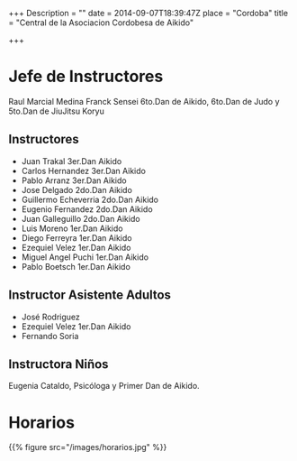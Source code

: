 +++
Description = ""
date = 2014-09-07T18:39:47Z
place = "Cordoba"
title = "Central de la Asociacion Cordobesa de Aikido"

+++

Jefe de Instructores
====================

Raul Marcial Medina Franck Sensei 6to.Dan de Aikido, 6to.Dan de Judo y 5to.Dan de JiuJitsu Koryu


Instructores
------------

 * Juan Trakal 3er.Dan Aikido
 * Carlos Hernandez 3er.Dan Aikido
 * Pablo Arranz 3er.Dan Aikido
 * Jose Delgado 2do.Dan Aikido
 * Guillermo Echeverria 2do.Dan Aikido
 * Eugenio Fernandez 2do.Dan Aikido
 * Juan Galleguillo 2do.Dan Aikido
 * Luis Moreno 1er.Dan Aikido
 * Diego Ferreyra 1er.Dan Aikido
 * Ezequiel Velez 1er.Dan Aikido
 * Miguel Angel Puchi 1er.Dan Aikido
 * Pablo Boetsch 1er.Dan Aikido 


Instructor Asistente Adultos
----------------------------

 * José Rodriguez
 * Ezequiel Velez 1er.Dan Aikido 
 * Fernando Soria 


Instructora Niños
-----------------

Eugenia Cataldo, Psicóloga y Primer Dan de Aikido.


Horarios
========

{{% figure src="/images/horarios.jpg" %}}
